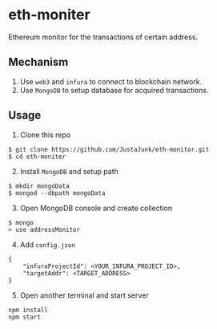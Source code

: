 # eth-moniter
Ethereum monitor for the transactions of certain address.

## Mechanism
1. Use `web3` and `infura` to connect to blockchain network.
2. Use `MongoDB` to setup database for acquired transactions.

## Usage
1. Clone this repo
```
$ git clone https://github.com/JustaJunk/eth-monitor.git
$ cd eth-moniter
```
2. Install `MongoDB` and setup path
```
$ mkdir mongoData
$ mongod --dbpath mongoData
```
3. Open MongoDB console and create collection
```
$ mongo
> use addressMonitor
```
4. Add `config.json`
```
{
    "infuraProjectId": <YOUR_INFURA_PROJECT_ID>,
    "targetAddr": <TARGET_ADDRESS>
}
```
5. Open another terminal and start server
```
npm install
npm start
```
